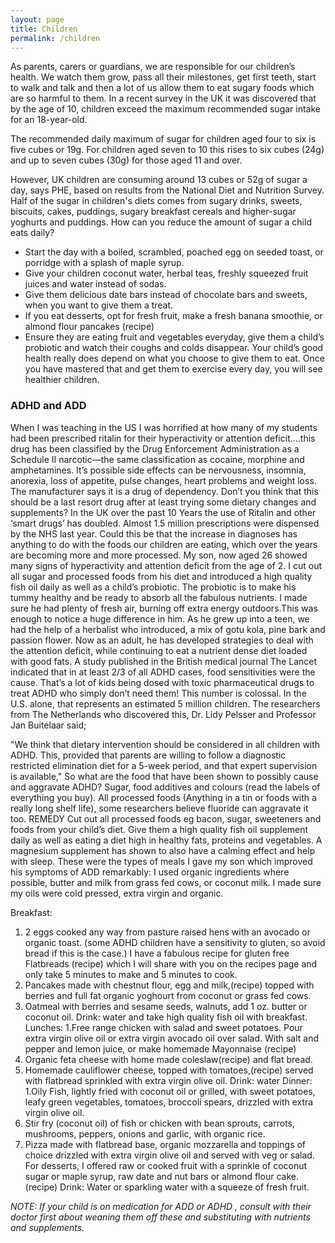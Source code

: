 ```yaml
---
layout: page
title: Children
permalink: /children
---
```


As parents, carers or guardians, we are responsible for our children’s health. We watch them grow, pass all their milestones, get first teeth, start to walk and talk and then a lot of us allow them to eat sugary foods which are so harmful to them. In a recent survey in the UK it was discovered that by the age of 10, children exceed the maximum recommended sugar intake for an 18-year-old.

The recommended daily maximum of sugar for children aged four to six is five cubes or 19g. For children aged seven to 10 this rises to six cubes (24g) and up to seven cubes (30g) for those aged 11 and over.

However, UK children are consuming around 13 cubes or 52g of sugar a day, says PHE, based on results from the National Diet and Nutrition Survey.
Half of the sugar in children's diets comes from sugary drinks, sweets, biscuits, cakes, puddings, sugary breakfast cereals and higher-sugar yoghurts and puddings.
How can you reduce the amount of sugar a child eats daily?

* Start the day with a boiled, scrambled, poached egg on seeded toast, or porridge with a splash of maple syrup.
* Give your children coconut water, herbal teas, freshly squeezed fruit juices and water instead of sodas.
* Give them delicious date bars instead of chocolate bars and sweets, when you want to give them a treat.
* If you eat desserts, opt for fresh fruit, make a fresh banana smoothie, or almond flour pancakes (recipe)
* Ensure they are eating fruit and vegetables everyday, give them a child’s probiotic and watch their coughs and colds disappear. Your child’s good health really does depend on what you choose to give them to eat. Once you have mastered that and get them to exercise every day, you will see healthier children.


### ADHD and ADD

When I was teaching in the US I was horrified at how many of my students had been prescribed ritalin for their hyperactivity or attention deficit….this drug has been classified by the Drug Enforcement Administration as a Schedule II narcotic—the same classification as cocaine, morphine and amphetamines. It’s possible side effects can be nervousness, insomnia, anorexia, loss of appetite, pulse changes, heart problems and weight loss. The manufacturer says it is a drug of dependency. Don’t you think that this should be a last resort drug after at least trying some dietary changes and supplements? In the UK over the past 10 Years the use of Ritalin and other ‘smart drugs’ has doubled. Almost 1.5 million prescriptions were dispensed by the NHS last year. Could this be that the increase in diagnoses has anything to do with the  foods our children are eating, which over the years are becoming more and more processed. My son, now aged 26 showed many signs of hyperactivity and attention deficit from the age of 2. I cut out all sugar and processed foods from his diet and introduced a high quality fish oil daily as well as a child’s probiotic. The probiotic is to make his tummy healthy and be ready to absorb all the fabulous nutrients. I made sure he had plenty of fresh air, burning off extra energy outdoors.This was enough to notice a huge difference in him. As he grew up into a teen, we had the help of a herbalist who introduced, a mix of gotu kola, pine bark and passion flower. Now as an adult, he has developed strategies to deal with the attention deficit, while continuing to eat a nutrient dense diet loaded with good fats. A study published in the British medical journal The Lancet indicated that in at least 2/3 of all ADHD cases, food sensitivities were the cause.
That’s a lot of kids  being dosed with toxic pharmaceutical drugs to treat ADHD who simply don’t need them! This number is colossal. In the U.S. alone, that represents an estimated 5 million children. The researchers from The Netherlands who discovered this, Dr. Lidy Pelsser and Professor Jan Buitelaar said;


"We think that dietary intervention should be considered in all children with ADHD. This, provided that parents are willing to follow a diagnostic restricted elimination diet for a 5-week period, and that expert supervision is available," 
So what are the food that have been shown to possibly cause and aggravate ADHD? Sugar, food additives and colours (read the labels of everything you buy). All processed foods (Anything in a tin or foods with a really long shelf life), some researchers believe fluoride can aggravate it too.
REMEDY  Cut out all processed foods eg bacon, sugar, sweeteners and foods from your child’s diet. Give them a high quality fish oil supplement daily as well as eating a diet high in healthy fats, proteins and vegetables. A magnesium supplement has shown to also have a calming effect and help with sleep. 
These were the types of meals I gave my son which improved his symptoms of ADD remarkably: I used organic ingredients where possible, butter and milk from grass fed cows, or coconut milk. I made sure my oils were cold pressed, extra virgin and organic.


Breakfast:

1. 2 eggs cooked any way from pasture raised hens with an avocado or organic toast. (some ADHD children have a sensitivity to gluten, so avoid bread if this is the case.) I have a fabulous recipe for gluten free Flatbreads (recipe) which I will share with you on the recipes page and only take 5 minutes to make and 5 minutes to cook.
2. Pancakes made with chestnut flour, egg and milk,(recipe) topped with berries and full fat organic yoghourt from coconut or grass fed cows.
3. Oatmeal with berries and sesame seeds, walnuts, add 1 oz. butter or coconut oil.
Drink: water and take high quality fish oil with breakfast.
Lunches:
1.Free range chicken with salad and  sweet potatoes. Pour extra virgin olive oil or extra virgin avocado oil over salad. With salt and pepper and lemon juice, or make homemade Mayonnaise (recipe)
2. Organic feta cheese with home made coleslaw(recipe) and flat bread.
3. Homemade cauliflower cheese, topped with tomatoes,(recipe) served with flatbread sprinkled with extra virgin olive oil.
Drink: water
Dinner:
1.Oily Fish, lightly fried with coconut oil or grilled, with sweet potatoes, leafy green vegetables, tomatoes, broccoli spears, drizzled with extra virgin olive oil.
2. Stir fry (coconut oil) of fish or chicken with bean sprouts, carrots, mushrooms, peppers, onions and garlic, with organic rice.
3. Pizza made with flatbread base, organic mozzarella and toppings of choice drizzled with extra virgin olive oil and served with veg or salad.
For desserts, I offered raw or cooked fruit with a sprinkle of coconut sugar or maple syrup, raw date and nut bars or almond flour cake. (recipe)
Drink: Water or sparkling water with a squeeze of fresh fruit.

_NOTE: If your child is on medication for ADD or ADHD , consult with their doctor first about weaning them off these and substituting with nutrients and supplements._











